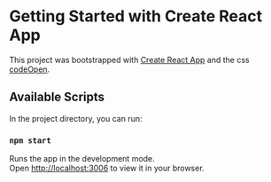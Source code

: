 # Getting Started with Create React App

This project was bootstrapped with [Create React App](https://github.com/facebook/create-react-app) and the css [codeOpen](https://codepen.io/GeorgeGedox/pen/yEwoqP).

## Available Scripts

In the project directory, you can run:

### `npm start`

Runs the app in the development mode.\
Open [http://localhost:3006](http://localhost:3006) to view it in your browser.



